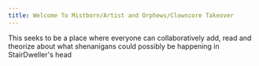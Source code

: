 ```yaml
---
title: Welcome To Mistborn/Artist and Orphews/Clowncore Takeover
---
```


This seeks to be a place where everyone can collaboratively add, read and theorize about what shenanigans could possibly be happening in StairDweller's head
